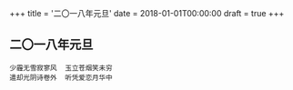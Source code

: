 +++
title = '二〇一八年元旦'
date = 2018-01-01T00:00:00
draft = true
+++
## 二〇一八年元旦

```text
少霾无雪寂寥风  玉立苍烟笑未穷
遣却光阴诗卷外  听凭爱恋月华中
```
